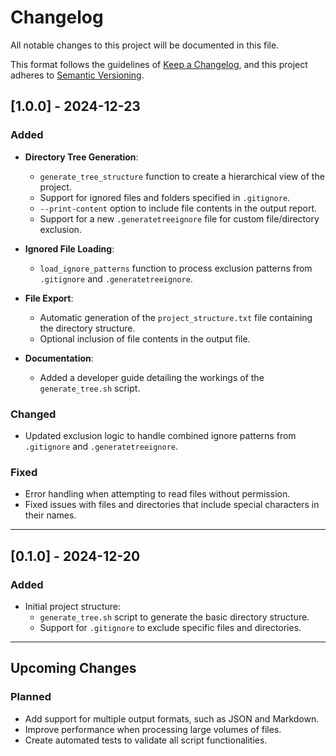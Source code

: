# Changelog

All notable changes to this project will be documented in this file.

This format follows the guidelines of [Keep a Changelog](https://keepachangelog.com/en/1.0.0/), and this project adheres to [Semantic Versioning](https://semver.org/).

## [1.0.0] - 2024-12-23

### Added

- **Directory Tree Generation**:

  - `generate_tree_structure` function to create a hierarchical view of the project.
  - Support for ignored files and folders specified in `.gitignore`.
  - `--print-content` option to include file contents in the output report.
  - Support for a new `.generatetreeignore` file for custom file/directory exclusion.

- **Ignored File Loading**:

  - `load_ignore_patterns` function to process exclusion patterns from `.gitignore` and `.generatetreeignore`.

- **File Export**:

  - Automatic generation of the `project_structure.txt` file containing the directory structure.
  - Optional inclusion of file contents in the output file.

- **Documentation**:
  - Added a developer guide detailing the workings of the `generate_tree.sh` script.

### Changed

- Updated exclusion logic to handle combined ignore patterns from `.gitignore` and `.generatetreeignore`.

### Fixed

- Error handling when attempting to read files without permission.
- Fixed issues with files and directories that include special characters in their names.

---

## [0.1.0] - 2024-12-20

### Added

- Initial project structure:
  - `generate_tree.sh` script to generate the basic directory structure.
  - Support for `.gitignore` to exclude specific files and directories.

---

## Upcoming Changes

### Planned

- Add support for multiple output formats, such as JSON and Markdown.
- Improve performance when processing large volumes of files.
- Create automated tests to validate all script functionalities.
